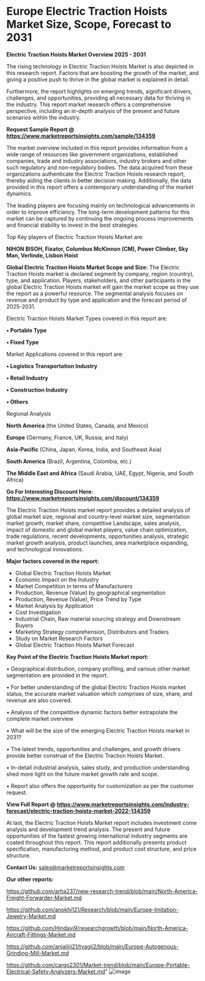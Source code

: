 # Europe Electric Traction Hoists Market Size, Scope, Forecast to 2031

<Strong> Electric Traction Hoists Market Overview 2025 - 2031</strong>

The rising technology in Electric Traction Hoists Market is also depicted in this research report. Factors that are boosting the growth of the market, and giving a positive push to thrive in the global market is explained in detail.

Furthermore, the report highlights on emerging trends, significant drivers, challenges, and opportunities, providing all necessary data for thriving in the industry. This report market research offers a comprehensive perspective, including an in-depth analysis of the present and future scenarios within the industry.

<strong>Request Sample Report @ <a href=https://www.marketreportsinsights.com/sample/134359>https://www.marketreportsinsights.com/sample/134359</a></strong>

The market overview included in this report provides information from a wide range of resources like government organizations, established companies, trade and industry associations, industry brokers and other such regulatory and non-regulatory bodies. The data acquired from these organizations authenticate the Electric Traction Hoists research report, thereby aiding the clients in better decision making. Additionally, the data provided in this report offers a contemporary understanding of the market dynamics.

The leading players are focusing mainly on technological advancements in order to improve efficiency. The long-term development patterns for this market can be captured by continuing the ongoing process improvements and financial stability to invest in the best strategies.

Top Key players of Electric Traction Hoists Market are:

<strong>NIHON BISOH, Fixator, Columbus McKinnon (CM), Power Climber, Sky Man, Verlinde, Lisbon Hoist</strong>

<strong><b>Global Electric Traction Hoists Market Scope and Size:</b></strong>
The Electric Traction Hoists market is declared segment by company, region (country), type, and application. Players, stakeholders, and other participants in the global Electric Traction Hoists market will gain the market scope as they use the report as a powerful resource. The segmental analysis focuses on revenue and product by type and application and the forecast period of 2025-2031.

Electric Traction Hoists Market Types covered in this report are:

<strong>• Portable Type

• Fixed Type</strong>

Market Applications covered in this report are:

<strong>• Logistics Transportation Industry

• Retail Industry

• Construction Industry

• Others</strong> 

Regional Analysis

<strong>North America</strong> (the United States, Canada, and Mexico)

<strong>Europe</strong> (Germany, France, UK, Russia, and Italy)

<strong>Asia-Pacific</strong> (China, Japan, Korea, India, and Southeast Asia)

<strong>South America</strong> (Brazil, Argentina, Colombia, etc.)

<strong>The Middle East and Africa</strong> (Saudi Arabia, UAE, Egypt, Nigeria, and South Africa)

<strong>Go For Interesting Discount Here: <a href=https://www.marketreportsinsights.com/discount/134359>https://www.marketreportsinsights.com/discount/134359</a></strong>

The Electric Traction Hoists market report provides a detailed analysis of global market size, regional and country-level market size, segmentation market growth, market share, competitive Landscape, sales analysis, impact of domestic and global market players, value chain optimization, trade regulations, recent developments, opportunities analysis, strategic market growth analysis, product launches, area marketplace expanding, and technological innovations.

<strong><b>Major factors covered in the report:</b></strong>
<ul>
  <li>Global Electric Traction Hoists Market </li>
  <li>Economic Impact on the Industry</li>
  <li>Market Competition in terms of Manufacturers</li>
  <li>Production, Revenue (Value) by geographical segmentation</li>
  <li>Production, Revenue (Value), Price Trend by Type</li>
  <li>Market Analysis by Application</li>
  <li>Cost Investigation</li>
  <li>Industrial Chain, Raw material sourcing strategy and Downstream Buyers</li>
  <li>Marketing Strategy comprehension, Distributors and Traders</li>
  <li>Study on Market Research Factors</li>
  <li>Global Electric Traction Hoists Market Forecast</li>
</ul>

<strong><b>Key Point of the Electric Traction Hoists Market report:</b></strong>

• Geographical distribution, company profiling, and various other market segmentation are provided in the report.

• For better understanding of the global Electric Traction Hoists market status, the accurate market valuation which comprises of size, share, and revenue are also covered.

• Analysis of the competitive dynamic factors better extrapolate the complete market overview

• What will be the size of the emerging Electric Traction Hoists market in 2031?

• The latest trends, opportunities and challenges, and growth drivers provide better construal of the Electric Traction Hoists Market.

• In-detail industrial analysis, sales study, and production understanding shed more light on the future market growth rate and scope.

• Report also offers the opportunity for customization as per the customer request.

<strong><b>View Full Report @ <a href=https://www.marketreportsinsights.com/industry-forecast/electric-traction-hoists-market-2022-134359>https://www.marketreportsinsights.com/industry-forecast/electric-traction-hoists-market-2022-134359</a></b></strong>


At last, the Electric Traction Hoists Market report includes investment come analysis and development trend analysis. The present and future opportunities of the fastest growing international industry segments are coated throughout this report. This report additionally presents product specification, manufacturing method, and product cost structure, and price structure.

<strong>Contact Us:</strong>
sales@marketreportsinsights.com

<strong>Our other reports:</strong>

<a href=https://github.com/arha237/new-research-trend/blob/main/North-America-Freight-Forwarder-Market.md>https://github.com/arha237/new-research-trend/blob/main/North-America-Freight-Forwarder-Market.md</a>

<a href=https://github.com/anokhi121/Research/blob/main/Europe-Imitation-Jewelry-Market.md>https://github.com/anokhi121/Research/blob/main/Europe-Imitation-Jewelry-Market.md</a>

<a href=https://github.com/Hindavi9/researchgrowth/blob/main/North-America-Aircraft-Fittings-Market.md>https://github.com/Hindavi9/researchgrowth/blob/main/North-America-Aircraft-Fittings-Market.md</a>

<a href=https://github.com/anjaliiii21/tyagii2/blob/main/Europe-Autogenous-Grinding-Mill-Market.md>https://github.com/anjaliiii21/tyagii2/blob/main/Europe-Autogenous-Grinding-Mill-Market.md</a>

<a href=https://github.com/cargo2301/Market-trend/blob/main/Europe-Portable-Electrical-Safety-Analyzers-Market.md>https://github.com/cargo2301/Market-trend/blob/main/Europe-Portable-Electrical-Safety-Analyzers-Market.md</a>"
![image](https://github.com/user-attachments/assets/19368783-11bb-4946-9384-33f74ca8244c)
